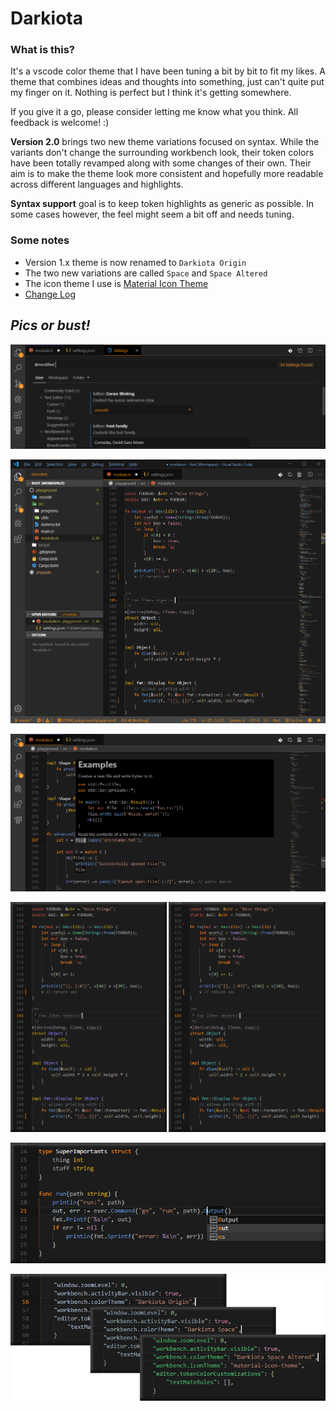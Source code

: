 # Darkiota

### **What is this?**

It's a vscode color theme that I have been tuning a bit by bit to fit my likes.
A theme that combines ideas and thoughts into something, just can't quite put my finger on it.
Nothing is perfect but I think it's getting somewhere.

If you give it a go, please consider letting me know what you think. All feedback is welcome! :)


**Version 2.0** brings two new theme variations focused on syntax. While the variants
don't change the surrounding workbench look, their token colors have been totally revamped along with
some changes of their own. Their aim is to make the theme look more consistent and hopefully more
readable across different languages and highlights.


**Syntax support** goal is to keep token highlights as generic as possible. In some cases however,
the feel might seem a bit off and needs tuning.


### **Some notes**
- Version 1.x theme is now renamed to `Darkiota Origin`
- The two new variations are called `Space` and `Space Altered`
- The icon theme I use is [Material Icon Theme](https://marketplace.visualstudio.com/items?itemName=PKief.material-icon-theme)
- [Change Log](CHANGELOG.md)


## ***Pics or bust!***

![Screenshot](https://raw.githubusercontent.com/Samzyre/darkiota-theme/master/static/settings1.png)

![Screenshot](https://raw.githubusercontent.com/Samzyre/darkiota-theme/master/static/rust1.png)

![Screenshot](https://raw.githubusercontent.com/Samzyre/darkiota-theme/master/static/rust2.png)

![Screenshot](https://raw.githubusercontent.com/Samzyre/darkiota-theme/master/static/rust3.png)

![Screenshot](https://raw.githubusercontent.com/Samzyre/darkiota-theme/master/static/go1.png)

![Screenshot](https://raw.githubusercontent.com/Samzyre/darkiota-theme/master/static/json1.png)

